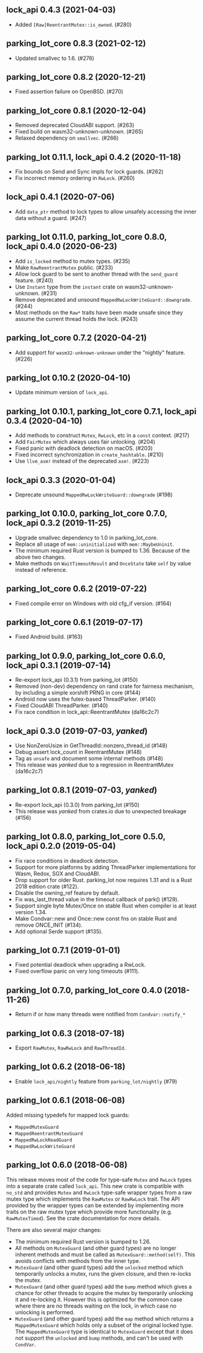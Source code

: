 ## lock_api 0.4.3 (2021-04-03)

- Added `[Raw]ReentrantMutex::is_owned`. (#280)

## parking_lot_core 0.8.3 (2021-02-12)

- Updated smallvec to 1.6. (#276)

## parking_lot_core 0.8.2 (2020-12-21)

- Fixed assertion failure on OpenBSD. (#270)

## parking_lot_core 0.8.1 (2020-12-04)

- Removed deprecated CloudABI support. (#263)
- Fixed build on wasm32-unknown-unknown. (#265)
- Relaxed dependency on `smallvec`. (#266)

## parking_lot 0.11.1, lock_api 0.4.2 (2020-11-18)

- Fix bounds on Send and Sync impls for lock guards. (#262)
- Fix incorrect memory ordering in `RwLock`. (#260)

## lock_api 0.4.1 (2020-07-06)

- Add `data_ptr` method to lock types to allow unsafely accessing the inner data
  without a guard. (#247)

## parking_lot 0.11.0, parking_lot_core 0.8.0, lock_api 0.4.0 (2020-06-23)

- Add `is_locked` method to mutex types. (#235)
- Make `RawReentrantMutex` public. (#233)
- Allow lock guard to be sent to another thread with the `send_guard` feature. (#240)
- Use `Instant` type from the `instant` crate on wasm32-unknown-unknown. (#231)
- Remove deprecated and unsound `MappedRwLockWriteGuard::downgrade`. (#244)
- Most methods on the `Raw*` traits have been made unsafe since they assume
  the current thread holds the lock. (#243)

## parking_lot_core 0.7.2 (2020-04-21)

- Add support for `wasm32-unknown-unknown` under the "nightly" feature. (#226)

## parking_lot 0.10.2 (2020-04-10)

- Update minimum version of `lock_api`.

## parking_lot 0.10.1, parking_lot_core 0.7.1, lock_api 0.3.4 (2020-04-10)

- Add methods to construct `Mutex`, `RwLock`, etc in a `const` context. (#217)
- Add `FairMutex` which always uses fair unlocking. (#204)
- Fixed panic with deadlock detection on macOS. (#203)
- Fixed incorrect synchronization in `create_hashtable`. (#210)
- Use `llvm_asm!` instead of the deprecated `asm!`. (#223)

## lock_api 0.3.3 (2020-01-04)

- Deprecate unsound `MappedRwLockWriteGuard::downgrade` (#198)

## parking_lot 0.10.0, parking_lot_core 0.7.0, lock_api 0.3.2 (2019-11-25)

- Upgrade smallvec dependency to 1.0 in parking_lot_core.
- Replace all usage of `mem::uninitialized` with `mem::MaybeUninit`.
- The minimum required Rust version is bumped to 1.36. Because of the above two changes.
- Make methods on `WaitTimeoutResult` and `OnceState` take `self` by value instead of reference.

## parking_lot_core 0.6.2 (2019-07-22)

- Fixed compile error on Windows with old cfg_if version. (#164)

## parking_lot_core 0.6.1 (2019-07-17)

- Fixed Android build. (#163)

## parking_lot 0.9.0, parking_lot_core 0.6.0, lock_api 0.3.1 (2019-07-14)

- Re-export lock_api (0.3.1) from parking_lot (#150)
- Removed (non-dev) dependency on rand crate for fairness mechanism, by
  including a simple xorshift PRNG in core (#144)
- Android now uses the futex-based ThreadParker. (#140)
- Fixed CloudABI ThreadParker. (#140)
- Fix race condition in lock_api::ReentrantMutex (da16c2c7)

## lock_api 0.3.0 (2019-07-03, _yanked_)

- Use NonZeroUsize in GetThreadId::nonzero_thread_id (#148)
- Debug assert lock_count in ReentrantMutex (#148)
- Tag as `unsafe` and document some internal methods (#148)
- This release was _yanked_ due to a regression in ReentrantMutex (da16c2c7)

## parking_lot 0.8.1 (2019-07-03, _yanked_)

- Re-export lock_api (0.3.0) from parking_lot (#150)
- This release was _yanked_ from crates.io due to unexpected breakage (#156)

## parking_lot 0.8.0, parking_lot_core 0.5.0, lock_api 0.2.0 (2019-05-04)

- Fix race conditions in deadlock detection.
- Support for more platforms by adding ThreadParker implementations for
  Wasm, Redox, SGX and CloudABI.
- Drop support for older Rust. parking_lot now requires 1.31 and is a
  Rust 2018 edition crate (#122).
- Disable the owning_ref feature by default.
- Fix was_last_thread value in the timeout callback of park() (#129).
- Support single byte Mutex/Once on stable Rust when compiler is at least
  version 1.34.
- Make Condvar::new and Once::new const fns on stable Rust and remove
  ONCE_INIT (#134).
- Add optional Serde support (#135).

## parking_lot 0.7.1 (2019-01-01)

- Fixed potential deadlock when upgrading a RwLock.
- Fixed overflow panic on very long timeouts (#111).

## parking_lot 0.7.0, parking_lot_core 0.4.0 (2018-11-26)

- Return if or how many threads were notified from `Condvar::notify_*`

## parking_lot 0.6.3 (2018-07-18)

- Export `RawMutex`, `RawRwLock` and `RawThreadId`.

## parking_lot 0.6.2 (2018-06-18)

- Enable `lock_api/nightly` feature from `parking_lot/nightly` (#79)

## parking_lot 0.6.1 (2018-06-08)

Added missing typedefs for mapped lock guards:

- `MappedMutexGuard`
- `MappedReentrantMutexGuard`
- `MappedRwLockReadGuard`
- `MappedRwLockWriteGuard`

## parking_lot 0.6.0 (2018-06-08)

This release moves most of the code for type-safe `Mutex` and `RwLock` types
into a separate crate called `lock_api`. This new crate is compatible with
`no_std` and provides `Mutex` and `RwLock` type-safe wrapper types from a raw
mutex type which implements the `RawMutex` or `RawRwLock` trait. The API
provided by the wrapper types can be extended by implementing more traits on
the raw mutex type which provide more functionality (e.g. `RawMutexTimed`). See
the crate documentation for more details.

There are also several major changes:

- The minimum required Rust version is bumped to 1.26.
- All methods on `MutexGuard` (and other guard types) are no longer inherent
  methods and must be called as `MutexGuard::method(self)`. This avoids
  conflicts with methods from the inner type.
- `MutexGuard` (and other guard types) add the `unlocked` method which
  temporarily unlocks a mutex, runs the given closure, and then re-locks the
   mutex.
- `MutexGuard` (and other guard types) add the `bump` method which gives a
  chance for other threads to acquire the mutex by temporarily unlocking it and
  re-locking it. However this is optimized for the common case where there are
  no threads waiting on the lock, in which case no unlocking is performed.
- `MutexGuard` (and other guard types) add the `map` method which returns a
  `MappedMutexGuard` which holds only a subset of the original locked type. The
  `MappedMutexGuard` type is identical to `MutexGuard` except that it does not
  support the `unlocked` and `bump` methods, and can't be used with `CondVar`.

